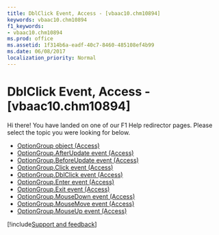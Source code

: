 ```yaml
---
title: DblClick Event, Access - [vbaac10.chm10894]
keywords: vbaac10.chm10894
f1_keywords:
- vbaac10.chm10894
ms.prod: office
ms.assetid: 1f314b6a-eadf-40c7-8460-485108ef4b99
ms.date: 06/08/2017
localization_priority: Normal
---
```



# DblClick Event, Access - [vbaac10.chm10894]

Hi there! You have landed on one of our F1 Help redirector pages. Please select the topic you were looking for below.

- [OptionGroup object (Access)](https://msdn.microsoft.com/library/aa9e5607-7892-9ab2-dabc-822372b23811%28Office.15%29.aspx)
- [OptionGroup.AfterUpdate event (Access)](https://msdn.microsoft.com/library/ea848f63-7d6d-dd03-058f-80e6cb46b1dd%28Office.15%29.aspx)
- [OptionGroup.BeforeUpdate event (Access)](https://msdn.microsoft.com/library/a497ff9b-d617-df5d-9989-bc420c827575%28Office.15%29.aspx)
- [OptionGroup.Click event (Access)](https://msdn.microsoft.com/library/7a673665-88ed-9685-d7ca-9146e224f090%28Office.15%29.aspx)
- [OptionGroup.DblClick event (Access)](https://msdn.microsoft.com/library/4ef52706-64dc-38b7-7800-07d3a4d7d7cc%28Office.15%29.aspx)
- [OptionGroup.Enter event (Access)](https://msdn.microsoft.com/library/ab5f5745-b8c2-7d5c-6fd6-43fd7901abd1%28Office.15%29.aspx)
- [OptionGroup.Exit event (Access)](https://msdn.microsoft.com/library/2c8000f7-256d-232a-c2ac-f027eac7bc6a%28Office.15%29.aspx)
- [OptionGroup.MouseDown event (Access)](https://msdn.microsoft.com/library/f3c569de-879d-aa27-77f2-22192731febf%28Office.15%29.aspx)
- [OptionGroup.MouseMove event (Access)](https://msdn.microsoft.com/library/72c6d4b1-9cfe-6e34-3c87-3577e874a322%28Office.15%29.aspx)
- [OptionGroup.MouseUp event (Access)](https://msdn.microsoft.com/library/203556bc-5242-1aec-ec6c-b11db04df569%28Office.15%29.aspx)

[!include[Support and feedback](~/includes/feedback-boilerplate.md)]